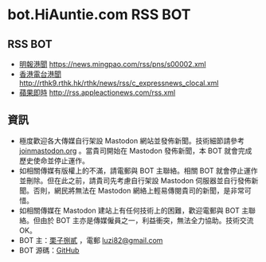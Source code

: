 # bot.HiAuntie.com RSS BOT

## RSS BOT

* [明報港聞](https://hiauntie.com/@mingpo_hk_rss) https://news.mingpao.com/rss/pns/s00002.xml
* [香港電台港聞](https://hiauntie.com/@rthk_hk_rss) http://rthk9.rthk.hk/rthk/news/rss/c_expressnews_clocal.xml
* [蘋果即時](https://hiauntie.com/@appleactionews_rss) http://rss.appleactionews.com/rss.xml

## 資訊

* 極度歡迎各大傳媒自行架設 Mastodon 網站並發佈新聞。技術細節請參考 [joinmastodon.org](https://joinmastodon.org/) 。當貴司開始在 Mastodon 發佈新聞，本 BOT 就會完成歷史使命並停止運作。
* 如相關傳媒有版權上的不滿，請電郵與 BOT 主聯絡。相關 BOT 就會停止運作並刪除。但在此之前，請貴司先考慮自行架設 Mastodon 伺服器並自行發佈新聞。否則，網民將無法在 Mastodon 網絡上輕易傳閱貴司的新聞，是非常可惜。
* 如相關傳媒在 Mastodon 建站上有任何技術上的困難，歡迎電郵與 BOT 主聯絡。但由於 BOT 主亦是傳媒僱員之一，利益衝突，無法全力協助。技術交流 OK。
* BOT 主：[栗子捌貳](https://hiauntie.com/@luzi82) ，電郵 luzi82@gmail.com
* BOT 源碼：[GitHub](https://github.com/luzi82/feed_to_mastodon)
